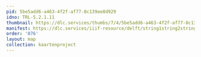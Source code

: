 ```yaml
---
pid: 5be5add6-a463-4f2f-af77-8c139ee8d929
idno: TRL-5.2.1.11
thumbnail: https://dlc.services/thumbs/7/4/5be5add6-a463-4f2f-af77-8c139ee8d929/full/400,339/0/default.jpg
manifest: https://dlc.services/iiif-resource/delft/string1string2string3/kaartenproject-2007/TRL-5.2.1.11
order: '076'
layout: map
collection: kaartenproject
---
```

